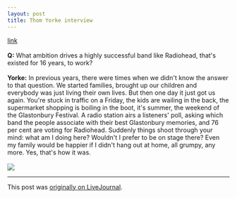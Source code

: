 ```yaml
---
layout: post
title: Thom Yorke interview
---
```


<div class="entry-item s2-entrytext"><a href="http://arts.independent.co.uk/music/features/article3303572.ece" rel="nofollow">link</a><br/><br/><b>Q:</b> What ambition drives a highly successful band like Radiohead, that's existed for 16 years, to work?<br/><br/><b>Yorke:</b> In previous years, there were times when we didn't know the answer to that question. We started families, brought up our children and everybody was just living their own lives. But then one day it just got us again. You're stuck in traffic on a Friday, the kids are wailing in the back, the supermarket shopping is boiling in the boot, it's summer, the weekend of the Glastonbury Festival. A radio station airs a listeners' poll, asking which band the people associate with their best Glastonbury memories, and 76 per cent are voting for Radiohead. Suddenly things shoot through your mind: what am I doing here? Wouldn't I prefer to be on stage there? Even my family would be happier if I didn't hang out at home, all grumpy, any more. Yes, that's how it was.<br/><br/><img src="http://www.independent.co.uk/multimedia/archive/00262/yorke380_262130b.jpg"/></div><p><hr></p><p>This post was <a href="http://ferkeltongs.livejournal.com/14741.html">originally on LiveJournal</a>.</p>